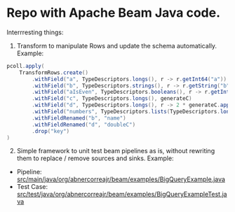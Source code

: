 # Repo with Apache Beam Java code.

Interrresting things:

1. Transform to manipulate Rows and update the schema automatically. Example:
```java
pcoll.apply(
    TransformRows.create()
        .withField("a", TypeDescriptors.longs(), r -> r.getInt64("a"))
        .withField("b", TypeDescriptors.strings(), r -> r.getString("b") + " " + r.getInt64("a"))
        .withField("aIsEven", TypeDescriptors.booleans(), r -> r.getInt64("a") % 2 == 0)
        .withField("c", TypeDescriptors.longs(), generateC)
        .withField("d", TypeDescriptors.longs(), r -> 2 * generateC.apply(r))
        .withField("numbers", TypeDescriptors.lists(TypeDescriptors.longs()), r -> List.of(r.getInt64("key"), r.getInt64("a")))
        .withFieldRenamed("b", "name")
        .withFieldRenamed("d", "doubleC")
        .drop("key")
)
```

2. Simple framework to unit test beam pipelines as is, without rewriting them to replace / remove sources and sinks. Example:

- Pipeline:
[src/main/java/org/abnercorreajr/beam/examples/BigQueryExample.java](https://github.com/abnercorrea/apache-beam/blob/97252aaf55d94aaec249b07763dfe1658d2a6c68/src/main/java/org/abnercorreajr/beam/examples/BigQueryExample.java)
- Test Case:
[src/test/java/org/abnercorreajr/beam/examples/BigQueryExampleTest.java](https://github.com/abnercorrea/apache-beam/blob/97252aaf55d94aaec249b07763dfe1658d2a6c68/src/test/java/org/abnercorreajr/beam/examples/BigQueryExampleTest.java)
